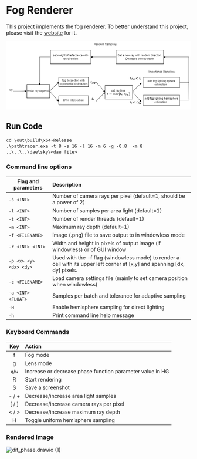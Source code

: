 # Fog Renderer

This project implements the fog renderer. To better understand this project, please visit the [website](https://58191554.github.io/fog_renderer.html) for it.

![pipelin1.png](https://github.com/58191554/FogRenderer/blob/main/images/pipeline1.png)

## Run Code

```
cd \out\build\x64-Release
.\pathtracer.exe -t 8 -s 16 -l 16 -m 6 -g -0.8  -m 8  ..\..\..\dae\sky\<dae file>
```

### Command line options

| Flag and parameters    | Description                                                  |
| ---------------------- | :----------------------------------------------------------- |
| `-s <INT>`             | Number of camera rays per pixel (default=1, should be a power of 2) |
| `-l <INT>`             | Number of samples per area light (default=1)                 |
| `-t <INT>`             | Number of render threads (default=1)                         |
| `-m <INT>`             | Maximum ray depth (default=1)                                |
| `-f <FILENAME>`        | Image (.png) file to save output to in windowless mode       |
| `-r <INT> <INT>`       | Width and height in pixels of output image (if windowless) or of GUI window |
| `-p <x> <y> <dx> <dy>` | Used with the -f flag (windowless mode) to render a cell with its upper left corner at [x,y] and spanning [dx, dy] pixels. |
| `-c <FILENAME>`        | Load camera settings file (mainly to set camera position when windowless) |
| `-a <INT> <FLOAT>`     | Samples per batch and tolerance for adaptive sampling        |
| `-H`                   | Enable hemisphere sampling for direct lighting               |
| `-h`                   | Print command line help message                              |

### Keyboard Commands

|   Key   | Action                                                    |
| :-----: | :-------------------------------------------------------- |
|    f    | Fog mode                                                  |
|    g    | Lens mode                                                 |
| `q`/`w` | Increase or decrease phase function parameter value in HG |
|    R    | Start rendering                                           |
|    S    | Save a screenshot                                         |
|  - / +  | Decrease/increase area light samples                      |
|  [ / ]  | Decrease/increase camera rays per pixel                   |
|  < / >  | Decrease/increase maximum ray depth                       |
|    H    | Toggle uniform hemisphere sampling                        |

### Rendered Image

![dif_phase.drawio (1)](https://github.com/58191554/FogRenderer/blob/main/images/dif_phase.drawio%20(1).png)
